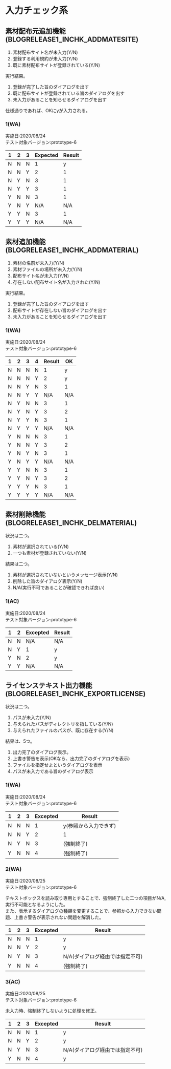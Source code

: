 # 入力チェック系
## 素材配布元追加機能(BLOGRELEASE1_INCHK_ADDMATESITE)
1. 素材配布サイト名が未入力(Y/N)
2. 登録する利用規約が未入力(Y/N)
3. 既に素材配布サイトが登録されている(Y/N)

実行結果。
1. 登録が完了した旨のダイアログを出す
2. 既に配布サイトが登録されている旨のダイアログを出す
3. 未入力があることを知らせるダイアログを出す

仕様通りであれば、OKにyが入力される。

### 1(WA)
実施日:2020/08/24  
テスト対象バージョン:prototype-6

| 1 | 2 | 3 | Expected | Result |
| - | - | - | ------ | -- |
| N | N | N | 1      |y
| N | N | Y | 2      |1
| N | Y | N | 3      |1
| N | Y | Y | 3      |1
| Y | N | N | 3      |1
| Y | N | Y | N/A    |N/A
| Y | Y | N | 3      |1
| Y | Y | Y | N/A    |N/A

## 素材追加機能(BLOGRELEASE1_INCHK_ADDMATERIAL)
1. 素材の名前が未入力(Y/N)
2. 素材ファイルの場所が未入力(Y/N)
3. 配布サイト名が未入力(Y/N)
4. 存在しない配布サイト名が入力された(Y/N)

実行結果。

1. 登録が完了した旨のダイアログを出す
2. 配布サイトが存在しない旨のダイアログを出す
3. 未入力があることを知らせるダイアログを出す

### 1(WA)
実施日:2020/08/24  
テスト対象バージョン:prototype-6

| 1 | 2 | 3 | 4 | Result | OK |
| - | - | - | - | ------ | --- |
| N | N | N | N | 1      |y
| N | N | N | Y | 2      |y
| N | N | Y | N | 3      |1
| N | N | Y | Y | N/A    |N/A
| N | Y | N | N | 3      |1
| N | Y | N | Y | 3      |2
| N | Y | Y | N | 3      |1
| N | Y | Y | Y | N/A    |N/A
| Y | N | N | N | 3      |1
| Y | N | N | Y | 3      |2
| Y | N | Y | N | 3      |1
| Y | N | Y | Y | N/A    |N/A
| Y | Y | N | N | 3      |1
| Y | Y | N | Y | 3      |2
| Y | Y | Y | N | 3      |1
| Y | Y | Y | Y | N/A    |N/A

## 素材削除機能(BLOGRELEASE1_INCHK_DELMATERIAL)
状況は二つ。  

1. 素材が選択されている(Y/N)
2. 一つも素材が登録されていない(Y/N)

結果は二つ。

1. 素材が選択されていないというメッセージ表示(Y/N)
2. 削除した旨のダイアログ表示(Y/N)
3. N/A(実行不可であることが確認できれば良い)

### 1(AC)
実施日:2020/08/24  
テスト対象バージョン:prototype-6

| 1 | 2 | Excepted | Result |
| - | - | ------ | --- |
| N | N | N/A    |N/A
| N | Y | 1      |y
| Y | N | 2      |y
| Y | Y | N/A    |N/A

## ライセンステキスト出力機能(BLOGRELEASE1_INCHK_EXPORTLICENSE)
状況は二つ。  
1. パスが未入力(Y/N)
2. 与えられたパスがディレクトリを指している(Y/N)
3. 与えられたファイルのパスが、既に存在する(Y/N)

結果は、5つ。  

1. 出力完了のダイアログ表示。
2. 上書き警告を表示(OKなら、出力完了のダイアログを表示)
3. ファイルを指定せよというダイアログを表示
4. パスが未入力である旨のダイアログ表示

### 1(WA)
実施日:2020/08/24  
テスト対象バージョン:prototype-6

| 1 | 2 | 3 | Excepted | Result |
| - | - | - | ------ | --- |
| N | N | N | 1      |y(参照から入力できず)
| N | N | Y | 2      |1
| N | Y | N | 3      |(強制終了)
| Y | N | N | 4      |(強制終了)

### 2(WA)
実施日:2020/08/25  
テスト対象バージョン:prototype-6  

テキストボックスを読み取り専用とすることで、強制終了した二つの項目がN/A,実行不可能となるようにした。  
また、表示するダイアログの種類を変更することで、参照から入力できない問題、上書き警告が表示されない問題を解消した。  

| 1 | 2 | 3 | Excepted | Result |
| - | - | - | ------ | --- |
| N | N | N | 1      |y
| N | N | Y | 2      |y
| N | Y | N | 3      |N/A(ダイアログ経由では指定不可)
| Y | N | N | 4      |(強制終了)

### 3(AC)
実施日:2020/08/25  
テスト対象バージョン:prototype-6  

未入力時、強制終了しないように処理を修正。

| 1 | 2 | 3 | Excepted | Result |
| - | - | - | ------ | --- |
| N | N | N | 1      |y
| N | N | Y | 2      |y
| N | Y | N | 3      |N/A(ダイアログ経由では指定不可)
| Y | N | N | 4      |y